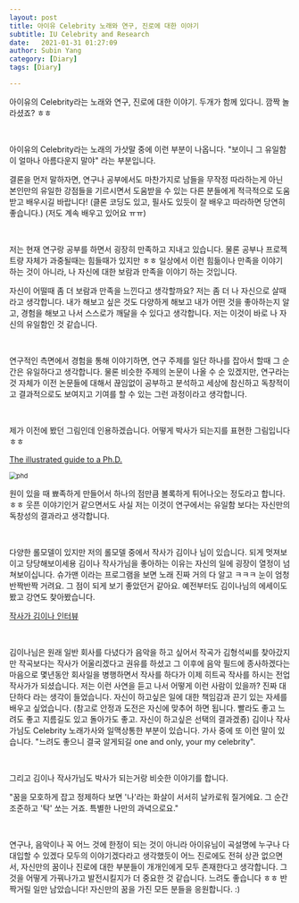 ```yaml
---
layout: post
title: 아이유 Celebrity 노래와 연구, 진로에 대한 이야기
subtitle: IU Celebrity and Research
date:   2021-01-31 01:27:09
author: Subin Yang
category: [Diary]
tags: [Diary]

---
```






아이유의 Celebrity라는 노래와 연구, 진로에 대한 이야기. 두개가 함께 있다니. 깜짝 놀라셨죠? ㅎㅎ

<br>

아이유의 Celebrity라는 노래의 가삿말 중에 이런 부분이 나옵니다.
"보이니 그 유일함이 얼마나 아름다운지 말야" 라는 부분입니다.

결론을 먼저 말하자면, 연구나 공부에서도 마찬가지로 남들을 무작정 따라하는게 아닌 본인만의 유일한 강점들을 기르시면서 도움받을 수 있는 다른 분들에게 적극적으로 도움받고 배우시길 바랍니다! (클론 코딩도 있고, 필사도 있듯이 잘 배우고 따라하면 당연히 좋습니다.) (저도 계속 배우고 있어요 ㅠㅠ)

<br>

저는 현재 연구랑 공부를 하면서 굉장히 만족하고 지내고 있습니다. 물론 공부나 프로젝트량 자체가 과중될때는 힘들때가 있지만 ㅎㅎ
일상에서 이런 힘듦이나 만족을 이야기 하는 것이 아니라, 나 자신에 대한 보람과 만족을 이야기 하는 것입니다.

자신이 어떨때 좀 더 보람과 만족을 느낀다고 생각할까요? 저는 좀 더 나 자신으로 살때라고 생각합니다.
내가 해보고 싶은 것도 다양하게 해보고 내가 어떤 것을 좋아하는지 알고, 경험을 해보고 나서 스스로가 깨달을 수 있다고 생각합니다. 저는 이것이 바로 나 자신의 유일함인 것 같습니다.

<br>

연구적인 측면에서 경험을 통해 이야기하면, 연구 주제를 일단 하나를 잡아서 할때 그 순간은 유일하다고 생각합니다.
물론 비슷한 주제의 논문이 나올 수 순 있겠지만, 
연구라는 것 자체가 이전 논문들에 대해서 끊임없이 공부하고 분석하고 세상에 참신하고 독창적이고 결과적으로도 보여지고 기여를 할 수 있는 그런 과정이라고 생각합니다.

<br>

제가 이전에 봤던 그림인데 인용하겠습니다. 어떻게 박사가 되는지를 표현한 그림입니다 ㅎㅎ

[The illustrated guide to a Ph.D.](http://matt.might.net/articles/phd-school-in-pictures/)

<img src="https://user-images.githubusercontent.com/37301677/106362067-2abf6d80-6364-11eb-8b31-08aac5df643b.PNG" alt="phd" style="zoom:80%;" />

원이 있을 때 뾰족하게 만들어서 하나의 점만큼 볼록하게 튀어나오는 정도라고 합니다. ㅎㅎ
웃픈 이야기인거 같으면서도 사실 저는 이것이 연구에서는 유일함 보다는 자신만의 독창성의 결과라고 생각합니다.

<br>

다양한 롤모델이 있지만 저의 롤모델 중에서 작사가 김이나 님이 있습니다. 되게 멋져보이고 당당해보이세용
김이나 작사가님을 좋아하는 이유는 자신의 일에 굉장이 열정이 넘쳐보이십니다.
슈가맨 이라는 프로그램을 보면 노래 진짜 거의 다 알고 ㅋㅋㅋ 눈이 엄청 반짝반짝 거려요. 그 점이 되게 보기 좋았던거 같아요. 예전부터도 김이나님의 에세이도 봤고 강연도 찾아봤습니다.

[작사가 김이나 인터뷰](https://youtu.be/ExrjnAEwBQI)

<br>

김이나님은 원래 일반 회사를 다녔다가 음악을 하고 싶어서 작곡가 김형석씨를 찾아갔지만 작곡보다는 작사가 어울리겠다고 권유를 하셨고
그 이후에 음악 필드에 종사하겠다는 마음으로 몇년동안 회사일을 병행하면서 작사를 하다가 이제 히트곡 작사를 하시는 전업 작사가가 되셨습니다.
저는 이런 사연을 듣고 나서 어떻게 이런 사람이 있을까? 진짜 대단하다 라는 생각이 들었습니다. 자신이 하고싶은 일에 대한 책임감과 끈기 있는 자세를 배우고 싶었습니다. (참고로 안정과 도전은 자신에 맞추어 하면 됩니다. 빨라도 좋고 느려도 좋고 지름길도 있고 돌아가도 좋고. 자신이 하고싶은 선택의 결과겠죵)
김이나 작사가님도 Celebrity 노래가사와 일맥상통한 부분이 있습니다. 
가사 중에 또 이런 말이 있습니다. "느려도 좋으니 결국 알게되길 one and only, your my celebrity". 

<br>

그리고 김이나 작사가님도 박사가 되는거랑 비슷한 이야기를 합니다. 

"꿈을 모호하게 잡고 정제하다 보면 '나'라는 화살이 서서히 날카로워 질거에요. 그 순간 조준하고 '탁' 쏘는 거죠. 특별한 나만의 과녁으로요."

<br>

연구나, 음악이나 꼭 어느 것에 한정이 되는 것이 아니라 아이유님이 곡설명에 누구나 다 대입할 수 있겠다 모두의 이야기겠다라고 생각했듯이
어느 진로에도 전혀 상관 없으면서, 자신만의 꿈이나 진로에 대한 부분들이 개개인에게 모두 존재한다고 생각합니다. 그것을 어떻게 가꿔나가고 발전시킬지가 더 중요한 것 같습니다.
느려도 좋습니다 ㅎㅎ 반짝거릴 일만 남았습니다! 자신만의 꿈을 가진 모든 분들을 응원합니다. :)